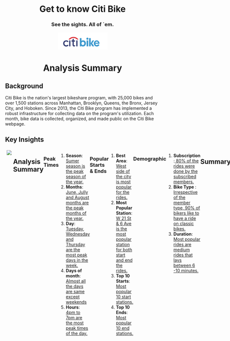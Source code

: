<h1 align="center">Get to know Citi Bike </h1>
<h3 align="center"> See the sights. All of `em.</h4>

<div align="center">
  <img src="Images/CitiBike.png">
</div>

	
<h1 align="center">Analysis Summary</h1>
  
  <h2>Background </h2>
  <p> 
    Citi Bike is the nation's largest bikeshare program, with 25,000 bikes and over 1,500 stations across
    Manhattan, Brooklyn, Queens, the Bronx, Jersey City, and Hoboken.
    Since 2013, the Citi Bike program has implemented a robust infrastructure for collecting data 
    on the program's utilization. Each month, bike data is collected, organized, 
    and made public on the Citi Bike webpage.
  </p>
  <h2>Key Insights</h2>
      <div class="div1" style =" width: 1000px; height: auto; display: flex; justify-content: space-around">
        <div class="divInner1" style =" width: 200px; height: 180px; margin:5px">
          <image src ="./Images/CitiBike.png"> </image>
        </div>

        <div class="divInner2"style =" width: 700px; height: 180px; margin:5px" >
          <ol>
            <li><strong>Total Rides</strong>: The total number of rides in 2023 was 338,231.</li>
            <li><strong>Member vs. Casual</strong>: Members accounted for 80% of the total rides.</li>
            <li><strong>Peak Months</strong>: June,Jully and Auguest were the peak months for bike usage.</li>
            <li><strong>Peak Days</strong>: Tuesday, Wednesday, Thursday and Friday were mostly peak.</li>
            <li><strong>Peak Hours</strong>: 5pm to 7pm were mostly peak.</li>
          </ol>
        </div>
      </div>
  <h2>Analysis Summary </h2>
  <!-- Best Times-->
  <h3>Peak Times </h2>
    <ol>
      <li><strong>Season</strong>:<a href="Images/RidersBySeason.png"> Sumer season is the peak season of the year.</a></li>
      <li><strong>Months</strong>:<a href="Images/RidersByMonth.png"> June, Jully and August months are the peak months of the year.</a></li>
      <li><strong>Day</strong>:<a href="Images/RidersByDaysofWeek.png"> Tuesday, Wednesday and Thursday are the most peak days in the week.</a></li>
      <li><strong>Days of month</strong>:<a href="Images/RidersByDaysofMonth.png"> Almost all the days are same except weekends</a></li>
      <li><strong>Hours</strong>:<a href="Images/RidersByHoursofDay.png"> 4pm to 7pm are the most peak times of the day.</a></li>
    </ol>
       
  <!-- Best Areas-->
  <h3>Popular Starts & Ends </h2>
    <ol>
      <li><strong>Best Area</strong>:<a href="Images/PoupulerAreas.png"> West side of the city is most popular for the rides.</a></li>
      <li><strong>Most Popular Station</strong>:<a href="Images/MostPopularStation.png"> W 21 St & 6 Ave is the most popular station for both start and end the rides.</a></li>
      <li><strong>Top 10 Starts</strong>:<a href="Images/Top10StartsLoc.png"> Most popular 10 start stations.</a></li>
      <li><strong>Top 10 Ends</strong>:<a href="Images/Top10EndingLoc.png"> Most popular 10 end stations.</a></li>
    </ol>
   
   <!-- Demographic-->
   <h3>Demographic</h2> 
    <ol>
      <li><strong>Subscription </strong>:<a href="Images/RidersByMemberType.png"> 80% of the rides were done by the subscribed members.</a></li>
      <li><strong>Bike Type </strong>:<a href="Images/TypesOfBike.png"> Irrespective of the member type, 90% of bikers like to have a ride on classic bikes.</a></li>
      <li><strong>Duration</strong>:<a href="Images/RidersByDuration.png"> Most popular rides are medium rides that lays between 6 -10 minutes. </a></li>
    </ol>
     
  <h2>Summary </h2>
      <p> 
        In the year 2023 most of the rides were done by the members during the weekdays.
        After office hours are mostly busy, maybe members use the bike on way back home.
        Another  noticeable thing is casual bikes are more popular than electric,
        maybe riders expect some exercises activity while saving time as well as site seeing.
        Except for the winter,  all other seasons are equally busy , 
        but summer is the most popular season in the year. 
      </p>
 <h2>Recommendations</h2>
  <ul>
    <li><strong>Increase Bike Availability</strong>: Add more bikes during peak months.</li>
    <li><strong>Promote Membership</strong>: Offer discounts to convert casual users to members.</li>
    <li><strong>Escape Peak Times</strong>: Escape the peak days and peak times as much as possible.</li>
    <li><strong>Popular Placess</strong>: Check the most pupular staitons before you starts.</li>
  </ul>










